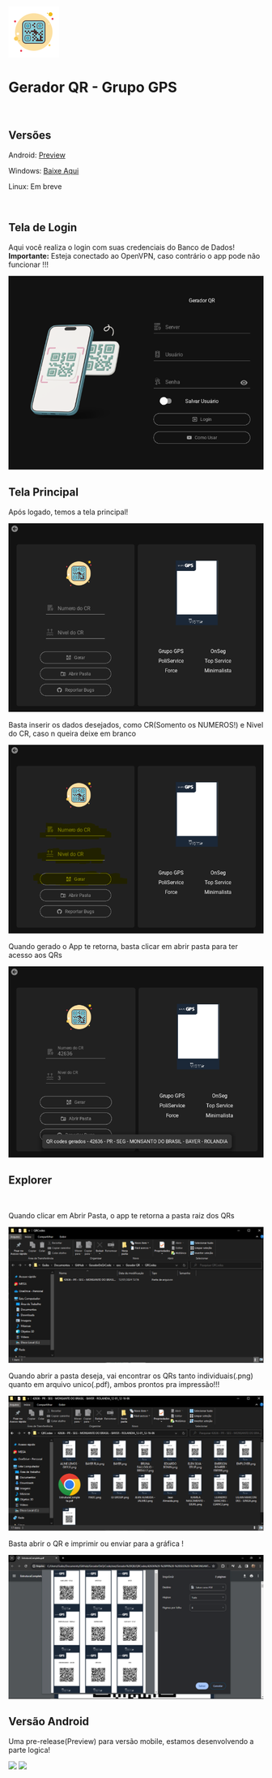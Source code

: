 <img src ='src/qr.png'>
<h1>
  <b>
    Gerador QR - Grupo GPS
  </b>
</h1>
<br>
<h2>
  Versões
</h2>
<p>
  Android: <a href=''>Preview</a>
</p>
<p>
  Windows: <a href=''>Baixe Aqui</a>
</p>
<p>
  Linux: <a>Em breve</a>
</p>
<br>
<h2>
  Tela de Login
</h2>
<p>
  Aqui você realiza o login com suas credenciais do Banco de Dados!
  <br>
  <b>Importante:</b> Esteja conectado ao OpenVPN, caso contrário o app pode não funcionar !!!
</p>
<img src='readme/login.PNG'><br>

<h2>
  Tela Principal
</h2>
<p>
  Após logado, temos a tela principal!
</p>
<img src='readme/main.PNG'><br>
<p>Basta inserir os dados desejados, como CR(Somento os NUMEROS!) e Nivel do CR, caso n queira deixe em branco</p>
<img src='readme/gerando.PNG'>
<br>
<p>Quando gerado o App te retorna, basta clicar em abrir pasta para ter acesso aos QRs</p>
<img src='readme/feito.PNG'>

<h2>
  Explorer
</h2>
<br>
<p>
  Quando clicar em Abrir Pasta, o app te retorna a pasta raiz dos QRs
</p>
<img src='readme/explorer.PNG'>
<br>
<p>
  Quando abrir a pasta deseja, vai encontrar os QRs tanto individuais(.png) quanto em arquivo unico(.pdf), ambos prontos pra impressão!!!
</p>
<img src='readme/explorerAberto.PNG'>
<br>
<p>
  Basta abrir o QR e imprimir ou enviar para a gráfica !
</p>
<img src='readme/imprimir.PNG'>
<br>

<h2>
  Versão Android
</h2>
<p>Uma pre-release(Preview) para versão mobile, estamos desenvolvendo a parte logica!</p>
<img src='https://github.com/foxtec198/Desktop_GQR/assets/64221923/cb1cd242-9424-43e0-bf9f-aab2785eefdd'>
<img src='https://github.com/foxtec198/Desktop_GQR/assets/64221923/13b5cca0-a107-496a-93e0-d9678610d416'>
